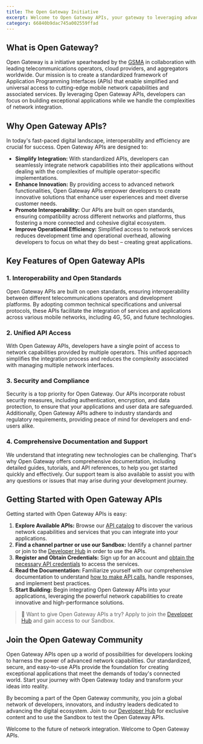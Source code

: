 ```yaml
---
title: The Open Gateway Initiative
excerpt: Welcome to Open Gateway APIs, your gateway to leveraging advanced network capabilities in your applications. Whether you're a seasoned developer or just starting your journey, Open Gateway APIs provide the tools and resources you need to create innovative, high-performance applications.
category: 66840b9dac745a002559ffad
---
```


## What is Open Gateway?

Open Gateway is a initiative spearheaded by the [GSMA](https://www.gsma.com/solutions-and-impact/gsma-open-gateway/) in collaboration with leading telecommunications operators, cloud providers, and aggregators worldwide. Our mission is to create a standardized framework of Application Programming Interfaces (APIs) that enable simplified and universal access to cutting-edge mobile network capabilities and associated services. By leveraging Open Gateway APIs, developers can focus on building exceptional applications while we handle the complexities of network integration.

## Why Open Gateway APIs?

In today's fast-paced digital landscape, interoperability and efficiency are crucial for success. Open Gateway APIs are designed to:

- **Simplify Integration:** With standardized APIs, developers can seamlessly integrate network capabilities into their applications without dealing with the complexities of multiple operator-specific implementations.
- **Enhance Innovation:** By providing access to advanced network functionalities, Open Gateway APIs empower developers to create innovative solutions that enhance user experiences and meet diverse customer needs.
- **Promote Interoperability:** Our APIs are built on open standards, ensuring compatibility across different networks and platforms, thus fostering a more connected and cohesive digital ecosystem.
- **Improve Operational Efficiency:** Simplified access to network services reduces development time and operational overhead, allowing developers to focus on what they do best – creating great applications.

## Key Features of Open Gateway APIs

### 1. Interoperability and Open Standards

Open Gateway APIs are built on open standards, ensuring interoperability between different telecommunications operators and development platforms. By adopting common technical specifications and universal protocols, these APIs facilitate the integration of services and applications across various mobile networks, including 4G, 5G, and future technologies.

### 2. Unified API Access

With Open Gateway APIs, developers have a single point of access to network capabilities provided by multiple operators. This unified approach simplifies the integration process and reduces the complexity associated with managing multiple network interfaces.

### 3. Security and Compliance

Security is a top priority for Open Gateway. Our APIs incorporate robust security measures, including authentication, encryption, and data protection, to ensure that your applications and user data are safeguarded. Additionally, Open Gateway APIs adhere to industry standards and regulatory requirements, providing peace of mind for developers and end-users alike.

### 4. Comprehensive Documentation and Support

We understand that integrating new technologies can be challenging. That's why Open Gateway offers comprehensive documentation, including detailed guides, tutorials, and API references, to help you get started quickly and effectively. Our support team is also available to assist you with any questions or issues that may arise during your development journey.

## Getting Started with Open Gateway APIs

Getting started with Open Gateway APIs is easy:

1. **Explore Available APIs:** Browse our [API catalog](../catalog/available.md) to discover the various network capabilities and services that you can integrate into your applications.
2. **Find a channel partner or use our Sandbox:** Identify a channel partner or join to the [Developer Hub](https://opengateway.telefonica.com/developer-hub) in order to use the APIs. 
3. **Register and Obtain Credentials:** Sign up for an account and [obtain the necessary API credentials](https://opengateway.telefonica.com/developer-hub) to access the services.
4. **Read the Documentation:** Familiarize yourself with our comprehensive documentation to understand [how to make API calls](../gettingstarted/apireference.md), handle responses, and implement best practices.
5. **Start Building:** Begin integrating Open Gateway APIs into your applications, leveraging the powerful network capabilities to create innovative and high-performance solutions.

> 📘 Want to give Open Gateway APIs a try?
> Apply to join the [Developer Hub](https://opengateway.telefonica.com/en/developer-hub) and gain access to our Sandbox.

## Join the Open Gateway Community

Open Gateway APIs open up a world of possibilities for developers looking to harness the power of advanced network capabilities. Our standardized, secure, and easy-to-use APIs provide the foundation for creating exceptional applications that meet the demands of today's connected world. Start your journey with Open Gateway today and transform your ideas into reality.

By becoming a part of the Open Gateway community, you join a global network of developers, innovators, and industry leaders dedicated to advancing the digital ecosystem.  Join to our [Developer Hub](https://opengateway.telefonica.com/developer-hub) for exclusive content and to use the Sandbox to test the Open Gateway APIs.

Welcome to the future of network integration. Welcome to Open Gateway APIs.
